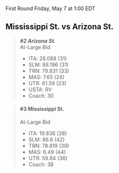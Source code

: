 First Round
Friday, May 7 at 1:00 EDT
## Mississippi St. vs Arizona St.

> ***#2 Arizona St.***  
> At-Large Bid  
> - ITA: 26.088 (31)  
> - SLM: 88.196 (31)  
> - TRN: 79.831 (33)  
> - MAS: 7.65 (24)  
> - UTR: 61.59 (23)  
> - USTA: RV  
> - Coach: 30  

> #### #3 Mississippi St.  
> At-Large Bid  
> - ITA: 19.836 (38)  
> - SLM: 86.6 (42)  
> - TRN: 78.819 (39)  
> - MAS: 6.49 (44)  
> - UTR: 59.84 (36)  
> - Coach: 38  